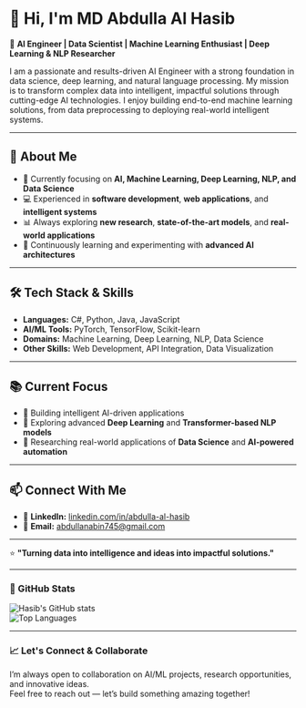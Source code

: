 # 👋 Hi, I'm MD Abdulla Al Hasib

🎯 **AI Engineer | Data Scientist | Machine Learning Enthusiast | Deep Learning & NLP Researcher**

I am a passionate and results-driven AI Engineer with a strong foundation in data science, deep learning, and natural language processing. My mission is to transform complex data into intelligent, impactful solutions through cutting-edge AI technologies. I enjoy building end-to-end machine learning solutions, from data preprocessing to deploying real-world intelligent systems.

---

## 🧠 About Me

- 🚀 Currently focusing on **AI, Machine Learning, Deep Learning, NLP, and Data Science**  
- 💻 Experienced in **software development**, **web applications**, and **intelligent systems**  
- 📊 Always exploring **new research**, **state-of-the-art models**, and **real-world applications**  
- 🌱 Continuously learning and experimenting with **advanced AI architectures**  

---

## 🛠️ Tech Stack & Skills

- **Languages:** C#, Python, Java, JavaScript  
- **AI/ML Tools:** PyTorch, TensorFlow, Scikit-learn  
- **Domains:** Machine Learning, Deep Learning, NLP, Data Science  
- **Other Skills:** Web Development, API Integration, Data Visualization

---

## 📚 Current Focus

- 🤖 Building intelligent AI-driven applications  
- 🧠 Exploring advanced **Deep Learning** and **Transformer-based NLP models**  
- 🔬 Researching real-world applications of **Data Science** and **AI-powered automation**

---

## 📫 Connect With Me

- 💼 **LinkedIn:** [linkedin.com/in/abdulla-al-hasib](https://www.linkedin.com/in/abdulla-al-hasib/)  
- 📧 **Email:** [abdullanabin745@gmail.com](mailto:abdullanabin745@gmail.com)  

---

⭐ **"Turning data into intelligence and ideas into impactful solutions."**  

---

### 🐍 GitHub Stats

![Hasib's GitHub stats](https://github-readme-stats.vercel.app/api?username=Abdullahasib&show_icons=true&theme=tokyonight)  
![Top Languages](https://github-readme-stats.vercel.app/api/top-langs/?username=Abdullahasib&layout=compact&theme=tokyonight)

---

### 📈 Let's Connect & Collaborate

I’m always open to collaboration on AI/ML projects, research opportunities, and innovative ideas.  
Feel free to reach out — let’s build something amazing together!

